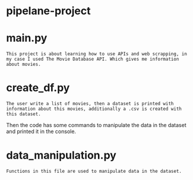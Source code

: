 # pipelane-project

# main.py
    
    This project is about learning how to use APIs and web scrapping, in my case I used The Movie Database API. Which gives me information about movies. 

# create_df.py

    The user write a list of movies, then a dataset is printed with information about this movies, additionally a .csv is created with this dataset.

Then the code has some commands to manipulate the data in the dataset and printed it in the console.

# data_manipulation.py
    Functions in this file are used to manipulate data in the dataset.